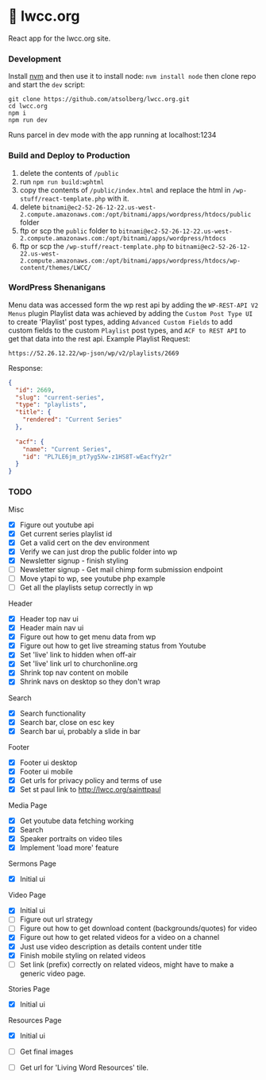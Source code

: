 # 📖 lwcc.org
React app for the lwcc.org site.

### Development
Install [nvm](https://github.com/nvm-sh/nvm#installation-and-update)
and then use it to install node: `nvm install node`
then clone repo and start the `dev` script:
```shell
git clone https://github.com/atsolberg/lwcc.org.git
cd lwcc.org
npm i
npm run dev
```
Runs parcel in dev mode with the app running at localhost:1234

### Build and Deploy to Production
1. delete the contents of `/public`
1. run `npm run build:wphtml`
1. copy the contents of `/public/index.html` and replace the html in `/wp-stuff/react-template.php` with it.
1. delete `bitnami@ec2-52-26-12-22.us-west-2.compute.amazonaws.com:/opt/bitnami/apps/wordpress/htdocs/public` folder
1. ftp or scp the `public` folder to `bitnami@ec2-52-26-12-22.us-west-2.compute.amazonaws.com:/opt/bitnami/apps/wordpress/htdocs`
1. ftp or scp the `/wp-stuff/react-template.php` to `bitnami@ec2-52-26-12-22.us-west-2.compute.amazonaws.com:/opt/bitnami/apps/wordpress/htdocs/wp-content/themes/LWCC/`

### WordPress Shenanigans
Menu data was accessed form the wp rest api by adding the `WP-REST-API V2 Menus` plugin
Playlist data was achieved by adding the `Custom Post Type UI` to create 'Playlist' 
post types, adding `Advanced Custom Fields` to add custom fields to the custom 
`Playlist` post types, and `ACF to REST API` to get that data into the rest api.
Example Playlist Request:
```
https://52.26.12.22/wp-json/wp/v2/playlists/2669
```
Response:
```json
{
  "id": 2669,
  "slug": "current-series",
  "type": "playlists",
  "title": {
    "rendered": "Current Series"
  },
  
  "acf": {
    "name": "Current Series",
    "id": "PL7LE6jm_pt7yg5Xw-z1HS8T-wEacfYy2r"
  }
}
```


### TODO
Misc
- [x] Figure out youtube api
- [x] Get current series playlist id
- [x] Get a valid cert on the dev environment
- [x] Verify we can just drop the public folder into wp
- [x] Newsletter signup - finish styling
- [ ] Newsletter signup - Get mail chimp form submission endpoint
- [ ] Move ytapi to wp, see youtube php example
- [ ] Get all the playlists setup correctly in wp

Header
- [x] Header top nav ui
- [x] Header main nav ui
- [x] Figure out how to get menu data from wp
- [x] Figure out how to get live streaming status from Youtube
- [x] Set 'live' link to hidden when off-air
- [x] Set 'live' link url to churchonline.org
- [x] Shrink top nav content on mobile
- [x] Shrink navs on desktop so they don't wrap

Search
- [x] Search functionality
- [x] Search bar, close on esc key 
- [x] Search bar ui, probably a slide in bar

Footer
- [x] Footer ui desktop
- [x] Footer ui mobile
- [x] Get urls for privacy policy and terms of use
- [x] Set st paul link to http://lwcc.org/sainttpaul 

Media Page
- [x] Get youtube data fetching working
- [x] Search
- [x] Speaker portraits on video tiles
- [x] Implement 'load more' feature

Sermons Page 
- [x] Initial ui

Video Page
- [x] Initial ui
- [ ] Figure out url strategy
- [ ] Figure out how to get download content (backgrounds/quotes) for video
- [x] Figure out how to get related videos for a video on a channel
- [x] Just use video description as details content under title
- [x] Finish mobile styling on related videos
- [ ] Set link (prefix) correctly on related videos, might have to make
      a generic video page.

Stories Page
- [x] Initial ui

Resources Page
- [x] Initial ui
- [ ] Get final images
- [ ] Get url for 'Living Word Resources' tile.


